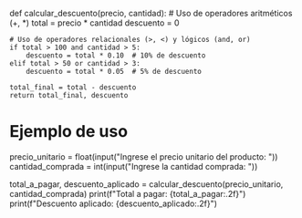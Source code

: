 def calcular_descuento(precio, cantidad):
    # Uso de operadores aritméticos (+, *)
    total = precio * cantidad
    descuento = 0
    
    # Uso de operadores relacionales (>, <) y lógicos (and, or)
    if total > 100 and cantidad > 5:
        descuento = total * 0.10  # 10% de descuento
    elif total > 50 or cantidad > 3:
        descuento = total * 0.05  # 5% de descuento
    
    total_final = total - descuento
    return total_final, descuento

# Ejemplo de uso
precio_unitario = float(input("Ingrese el precio unitario del producto: "))
cantidad_comprada = int(input("Ingrese la cantidad comprada: "))

total_a_pagar, descuento_aplicado = calcular_descuento(precio_unitario, cantidad_comprada)
print(f"Total a pagar: {total_a_pagar:.2f}")
print(f"Descuento aplicado: {descuento_aplicado:.2f}")
